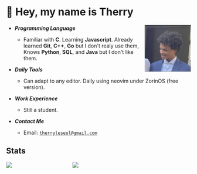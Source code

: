 # 👋 Hey, my name is Therry

<img align="right" width="25%" src="./IMG-2533.jpg"/>

- ***Programming Language***

  * Familiar with **C**. Learning **Javascript**. Already learned **Git**, **C++**, **Go** but I don't realy use them, Knows **Python**, **SQL**, and **Java** but I don't like them.

- ***Daily Tools***

  * Can adapt to any editor. Daily using neovim under ZorinOS (free version).

- ***Work Experience***

  * Still a student.

- ***Contact Me***

  * Email: [`therryleseul@gmail.com`](mailto:therryleseul@gmail.com)

## Stats

<p>
<a href="https://github.com/TherryHilaire?tab=repositories"><img align="left" width="36%" src="https://github-readme-stats.vercel.app/api/top-langs/?username=TherryHilaire&layout=compact&hide=html,roff&exclude_repo=MacOS-Hackintosh&theme=gruvbox"/></a>
<a href="https://github.com/TherryHilaire"><img width="43%" src="https://github-readme-stats.vercel.app/api?username=TherryHilaire&show_icons=true&theme=gruvbox"/></a>
</p>
